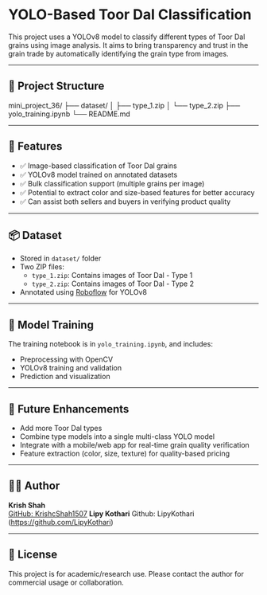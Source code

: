 # YOLO-Based Toor Dal Classification 

This project uses a YOLOv8 model to classify different types of Toor Dal grains using image analysis. It aims to bring transparency and trust in the grain trade by automatically identifying the grain type from images.

---

## 📁 Project Structure

mini_project_36/ ├── dataset/ │ ├── type_1.zip │ └── type_2.zip ├── yolo_training.ipynb └── README.md

---

## 🚀 Features

- ✅ Image-based classification of Toor Dal grains
- ✅ YOLOv8 model trained on annotated datasets
- ✅ Bulk classification support (multiple grains per image)
- ✅ Potential to extract color and size-based features for better accuracy
- ✅ Can assist both sellers and buyers in verifying product quality

---

## 📦 Dataset

- Stored in `dataset/` folder
- Two ZIP files:
  - `type_1.zip`: Contains images of Toor Dal - Type 1
  - `type_2.zip`: Contains images of Toor Dal - Type 2
- Annotated using [Roboflow](https://roboflow.com/) for YOLOv8

---

## 🧠 Model Training

The training notebook is in `yolo_training.ipynb`, and includes:
- Preprocessing with OpenCV
- YOLOv8 training and validation
- Prediction and visualization

---

## 🔮 Future Enhancements

- Add more Toor Dal types
- Combine type models into a single multi-class YOLO model
- Integrate with a mobile/web app for real-time grain quality verification
- Feature extraction (color, size, texture) for quality-based pricing

---

## 👨‍💻 Author

**Krish Shah**  
[GitHub: KrishcShah1507](https://github.com/KrishcShah1507)
**Lipy Kothari**
Github: LipyKothari (https://github.com/LipyKothari)

---

## 📜 License

This project is for academic/research use. Please contact the author for commercial usage or collaboration.
